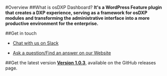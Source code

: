 #Overview
##What is osDXP Dashboard?
**It's a WordPress Feature plugin that creates a DXP experience, serving as a framework for osDXP modules and transforming the administrative interface into a more productive environment for the enterprise.**

##Get in touch

* [Chat with us on Slack](https://osdxp.slack.com)

* [Ask a question/Find an answer on our Website](https://osdxp.org/faq-submission/)

##Get the latest version
**[Version 1.0.3](https://github.com/osDXP/osdxp-dashboard/releases/tag/v1.0.3)**, available on the GitHub releases page.
